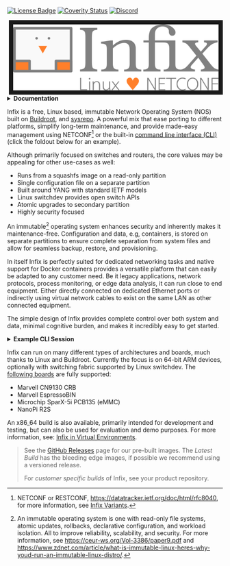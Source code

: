 [![License Badge][]][License] [![Coverity Status][]][Coverity Scan] [![Discord][discord-badge]][discord-url]

<img align="right" src="doc/logo.png" alt="Infix - Linux <3 NETCONF" width=480 border=10>
<details><summary><b>Documentation</b></summary>

 - **Infix In-Depth**
   - [Infix Variants](doc/variant.md)
   - [Boot Procedure](doc/boot.md)
   - [Containers in Infix](doc/container.md)
   - [Developer's Guide](doc/developers-guide.md)
   - [Discover Your Device](doc/discovery.md)
   - [Virtual Environments](doc/virtual.md)
   - [Origin & Licensing](doc/license.md)
- **CLI Topics**
   - [Introduction to the CLI](doc/cli/introduction.md)
   - [CLI User's Guide](doc/cli/tutorial.md)
   - [Quick Overview](doc/cli/quick.md)

</details>

Infix is a free, Linux based, immutable Network Operating System (NOS)
built on [Buildroot][1], and [sysrepo][2].  A powerful mix that ease
porting to different platforms, simplify long-term maintenance, and
provide made-easy management using NETCONF[^1] or the built-in [command
line interface (CLI)][3] (click the foldout below for an example).

Although primarily focused on switches and routers, the core values
may be appealing for other use-cases as well:

- Runs from a squashfs image on a read-only partition
- Single configuration file on a separate partition
- Built around YANG with standard IETF models
- Linux switchdev provides open switch APIs
- Atomic upgrades to secondary partition
- Highly security focused

An immutable[^2] operating system enhances security and inherently makes
it maintenance-free.  Configuration and data, e.g, containers, is stored
on separate partitions to ensure complete separation from system files
and allow for seamless backup, restore, and provisioning.

In itself Infix is perfectly suited for dedicated networking tasks and
native support for Docker containers provides a versatile platform that
can easily be adapted to any customer need.  Be it legacy applications,
network protocols, process monitoring, or edge data analysis, it can run
close to end equipment.  Either directly connected on dedicated Ethernet
ports or indirectly using virtual network cables to exist on the same
LAN as other connected equipment.

The simple design of Infix provides complete control over both system
and data, minimal cognitive burden, and makes it incredibly easy to get
started.

<details><summary><b>Example CLI Session</b></summary>

The CLI configure context is automatically generated from the loaded
YANG models and their corresponding [sysrepo][2] plugins.  The following
is brief example of how to set the IP address of an interface:

```
admin@infix-12-34-56:/> configure
admin@infix-12-34-56:/config/> edit interface eth0
admin@infix-12-34-56:/config/interface/eth0/> set ipv4 <TAB>
      address     autoconf bind-ni-name      enabled
	  forwarding  mtu      neighbor
admin@infix-12-34-56:/config/interface/eth0/> set ipv4 address 192.168.2.200 prefix-length 24
admin@infix-12-34-56:/config/interface/eth0/> show
type ethernet;
ipv4 {
  address 192.168.2.200 {
    prefix-length 24;
  }
}
ipv6
admin@infix-12-34-56:/config/interface/eth0/> diff
interfaces {
  interface eth0 {
+    ipv4 {
+      address 192.168.2.200 {
+        prefix-length 24;
+      }
+    }
  }
}
admin@infix-12-34-56:/config/interface/eth0/> leave
admin@infix-12-34-56:/> show interfaces
INTERFACE       PROTOCOL   STATE       DATA
eth0            ethernet   UP          52:54:00:12:34:56
                ipv4                   192.168.2.200/24 (static)
                ipv6                   fe80::5054:ff:fe12:3456/64 (link-layer)
lo              ethernet   UP          00:00:00:00:00:00
                ipv4                   127.0.0.1/8 (static)
                ipv6                   ::1/128 (static)
admin@infix-12-34-56:/> copy running-config startup-config
```

[Click here][3] for more details.
</details>

Infix can run on many different types of architectures and boards, much
thanks to Linux and Buildroot.  Currently the focus is on 64-bit ARM
devices, optionally with switching fabric supported by Linux switchdev.
The [following boards](board/aarch64/README.md) are fully supported:

 - Marvell CN9130 CRB
 - Marvell EspressoBIN
 - Microchip SparX-5i PCB135 (eMMC)
 - NanoPi R2S

An x86_64 build is also available, primarily intended for development
and testing, but can also be used for evaluation and demo purposes.  For
more information, see: [Infix in Virtual Environments](doc/virtual.md).

> See the [GitHub Releases](https://github.com/kernelkit/infix/releases)
> page for our pre-built images.  The *Latest Build* has the bleeding
> edge images, if possible we recommend using a versioned release.
>
> For *customer specific builds* of Infix, see your product repository.

[^1]: NETCONF or RESTCONF, <https://datatracker.ietf.org/doc/html/rfc8040>,
    for more information, see [Infix Variants](doc/variant.md).

[^2]: An immutable operating system is one with read-only file systems,
    atomic updates, rollbacks, declarative configuration, and workload
    isolation.  All to improve reliability, scalability, and security.
    For more information, see <https://ceur-ws.org/Vol-3386/paper9.pdf>
    and <https://www.zdnet.com/article/what-is-immutable-linux-heres-why-youd-run-an-immutable-linux-distro/>.

[1]: https://buildroot.org/
[2]: https://www.sysrepo.org/
[3]: doc/cli/introduction.md
[License]:         https://en.wikipedia.org/wiki/GPL_license
[License Badge]:   https://img.shields.io/badge/License-GPL%20v2-blue.svg
[Coverity Scan]:   https://scan.coverity.com/projects/29393
[Coverity Status]: https://scan.coverity.com/projects/29393/badge.svg
[discord-badge]:   https://img.shields.io/discord/1182652155618918411.svg?logo=discord
[discord-url]:     https://discord.gg/6bHJWQNVxN
